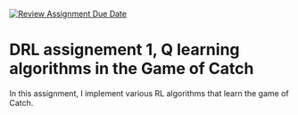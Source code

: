 [![Review Assignment Due Date](https://classroom.github.com/assets/deadline-readme-button-22041afd0340ce965d47ae6ef1cefeee28c7c493a6346c4f15d667ab976d596c.svg)](https://classroom.github.com/a/ohpkEBVS)
# DRL assignement 1, Q learning algorithms in the Game of Catch

In this assignment, I implement various RL algorithms that learn the game of Catch. 
